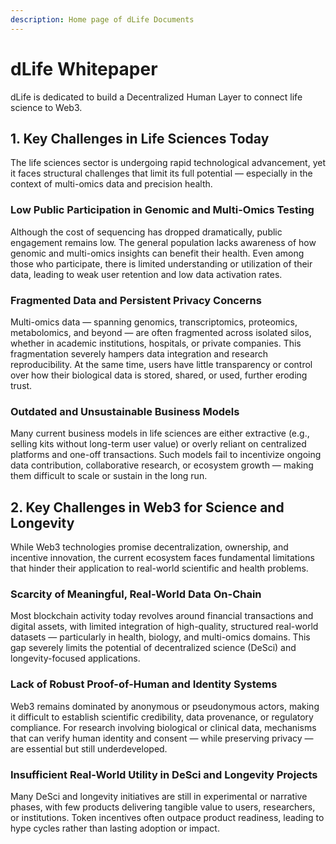 ```yaml
---
description: Home page of dLife Documents
---
```


# dLife Whitepaper

dLife is dedicated to build a Decentralized Human Layer to connect life science to Web3.

## 1. Key Challenges in Life Sciences Today

The life sciences sector is undergoing rapid technological advancement, yet it faces structural challenges that limit its full potential — especially in the context of multi-omics data and precision health.

### Low Public Participation in Genomic and Multi-Omics Testing

Although the cost of sequencing has dropped dramatically, public engagement remains low. The general population lacks awareness of how genomic and multi-omics insights can benefit their health. Even among those who participate, there is limited understanding or utilization of their data, leading to weak user retention and low data activation rates.

### Fragmented Data and Persistent Privacy Concerns

Multi-omics data — spanning genomics, transcriptomics, proteomics, metabolomics, and beyond — are often fragmented across isolated silos, whether in academic institutions, hospitals, or private companies. This fragmentation severely hampers data integration and research reproducibility. At the same time, users have little transparency or control over how their biological data is stored, shared, or used, further eroding trust.

### Outdated and Unsustainable Business Models

Many current business models in life sciences are either extractive (e.g., selling kits without long-term user value) or overly reliant on centralized platforms and one-off transactions. Such models fail to incentivize ongoing data contribution, collaborative research, or ecosystem growth — making them difficult to scale or sustain in the long run.

## 2. Key Challenges in Web3 for Science and Longevity
While Web3 technologies promise decentralization, ownership, and incentive innovation, the current ecosystem faces fundamental limitations that hinder their application to real-world scientific and health problems.

### Scarcity of Meaningful, Real-World Data On-Chain
Most blockchain activity today revolves around financial transactions and digital assets, with limited integration of high-quality, structured real-world datasets — particularly in health, biology, and multi-omics domains. This gap severely limits the potential of decentralized science (DeSci) and longevity-focused applications.

### Lack of Robust Proof-of-Human and Identity Systems
Web3 remains dominated by anonymous or pseudonymous actors, making it difficult to establish scientific credibility, data provenance, or regulatory compliance. For research involving biological or clinical data, mechanisms that can verify human identity and consent — while preserving privacy — are essential but still underdeveloped.

### Insufficient Real-World Utility in DeSci and Longevity Projects
Many DeSci and longevity initiatives are still in experimental or narrative phases, with few products delivering tangible value to users, researchers, or institutions. Token incentives often outpace product readiness, leading to hype cycles rather than lasting adoption or impact.
